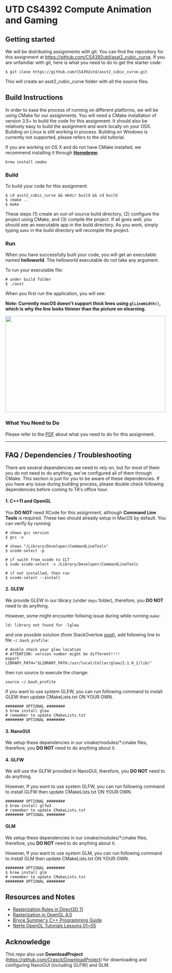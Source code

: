 # UTD CS4392 Compute Animation and Gaming

## Getting started
We will be distributing assignments with git. You can find the repository for this assignment at https://github.com/CS4392utd/asst2_cubic_curve. If you are unfamiliar with git, here is what you need to do to get the starter code:
```
$ git clone https://github.com/CS4392utd/asst2_cubic_curve.git
```
This will create an asst2_cubic_curve folder with all the source files.


## Build Instructions

In order to ease the process of running on different platforms, we will be using CMake for our assignments. You will need a CMake installation of version 3.5+ to build the code for this assignment. It should also be relatively easy to build the assignment and work locally on your OSX. Building on Linux is still working in process. Building on Windows is currently not supported, please refers to the old tuitorial.

If you are working on OS X and do not have CMake installed, we recommend installing it through [**Homebrew**](https://brew.sh/):
```
brew install cmake
```

### Build

To build your code for this assignment:
```
$ cd asst2_cubic_curve && mkdir build && cd build
$ cmake ..
$ make
```
These steps (1) create an out-of-source build directory, (2) configure the project using CMake, and (3) compile the project. If all goes well, you should see an executable app in the build directory. As you work, simply typing ```make``` in the build directory will recompile the project.

### Run

When you have successfully built your code, you will get an executable named **helloworld**. The helloworld executable do not take any argument. 

To run your executable file:
```
# under build folder
$ ./asst
```

When you first run the application, you will see:

**Note: Currently macOS doesn't support thick lines using `glLineWidth()`, which is why the line looks thinner than the picture on elearning.**

<img src="https://github.com/CS6323utd/asst2_cubic_curve/blob/master/demo/start.png" width="500" height="300">






### What You Need to Do
Please refer to the [PDF](https://github.com/CS6323utd/asst2_cubic_curve/blob/master/CS_6323.001_Assignment2.pdf) about what you need to do for this assignment.


--- 

## FAQ / Dependencies / Troubleshooting

There are several dependencies we need to rely on, but for most of them you do not need to do anything, we've configured all of them through CMake. This section is just for you to be aware of these dependencies. If you have any issue during building process, please double check following dependencies before coming to TA's office hour.


#### 1. C++11 and OpenGL

You **DO NOT** need XCode for this assignment, although **Command Line Tools** is required.
These two should already setup in MacOS by default. You can verify by running:
```
# shows gcc version
$ gcc -v 

# shows "/Library/Developer/CommandLineTools"
$ xcode-select -p

# if swith from xcode to CLT
$ sudo xcode-select -s /Library/Developer/CommandLineTools

# if not installed, then run
$ xcode-select --install
```

#### 2. GLEW

We provide GLEW in our library (under ``deps`` folder), therefore, you **DO NOT** need to do anything. 

However, some might encounter follwing issue during while running  ```make```:
```
ld: library not found for -lglew
```
and one possible solution (from StackOverlow [post](https://stackoverflow.com/questions/26430432/ld-library-not-found/26431115#26431115)), add following line to file ```~/.bash_profile```:
```
# double check your glew location
# ATTENTION: version number might be different!!!!
export LIBRARY_PATH="$LIBRARY_PATH:/usr/local/Cellar/glew/2.1.0_1/lib/"
```
then run source to execute the change:
```
source ~/.bash_profile
```

If you want to use system GLEW, you can run following command to install GLEW then update CMakeLists.txt ON YOUR OWN.
```
######## OPTIONAL ########
$ brew install glew
# remember to update CMakeLists.txt
######## OPTIONAL ########
```

#### 3. NanoGUI

We setup these dependencies in our cmake/modules/*.cmake files, therefore, you **DO NOT** need to do anything about it.


#### 4. GLFW

We will use the GLFW provided in NanoGUI, therefore, you **DO NOT** need to do anything. 

However, If you want to use system GLFW, you can run following command to install GLFW then update CMakeLists.txt ON YOUR OWN.
```
######## OPTIONAL ########
$ brew install glfw3
# remember to update CMakeLists.txt
######## OPTIONAL ########
```

#### GLM

We setup these dependencies in our cmake/modules/*.cmake files, therefore, you **DO NOT** need to do anything about it.


However, If you want to use system GLM, you can run following command to install GLM then update CMakeLists.txt ON YOUR OWN.
```
######## OPTIONAL ########
$ brew install glm
# remember to update CMakeLists.txt
######## OPTIONAL ########
```

## Resources and Notes

- [Rasterization Rules in Direct3D 11](https://msdn.microsoft.com/en-us/library/windows/desktop/cc627092(v=vs.85).aspx)
- [Rasterization in OpenGL 4.0](https://www.opengl.org/registry/doc/glspec40.core.20100311.pdf#page=156)
- [Bryce Summer's C++ Programming Guide](https://github.com/Bryce-Summers/Writings/blob/master/Programming%20Guides/C_plus_plus_guide.pdf)
- [NeHe OpenGL Tutorials Lessons 01~05](http://nehe.gamedev.net/tutorial/lessons_01__05/22004/)

## Acknowledge

This repo also use **DownloadProject** (https://github.com/Crascit/DownloadProject) for downloading and configuring NanoGUI (including GLFW) and GLM. 

